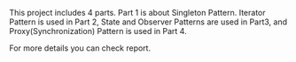 This project includes 4 parts. Part 1 is about Singleton Pattern.
Iterator Pattern is used in Part 2, State and Observer Patterns are used in Part3, and Proxy(Synchronization) Pattern is used in Part 4.

For more details you can check report.

